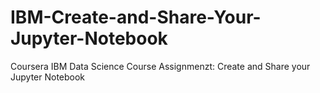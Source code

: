 # IBM-Create-and-Share-Your-Jupyter-Notebook
Coursera IBM Data Science Course Assignmenzt: Create and Share your Jupyter Notebook
